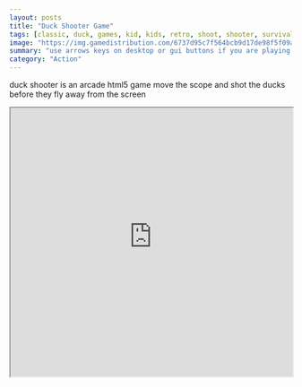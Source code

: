 ```yaml
---
layout: posts
title: "Duck Shooter Game"
tags: [classic, duck, games, kid, kids, retro, shoot, shooter, survival, free, online, games, oyna, game, free, games, play, play, games]
image: "https://img.gamedistribution.com/6737d95c7f564bcb9d17de98f5f09aaf.jpg"
summary: "use arrows keys on desktop or gui buttons if you are playing on mobile devices  free online games oyna game free games play play games"
category: "Action"
---
```


duck shooter is an arcade html5 game move the scope and shot the ducks before they fly away from the screen

<iframe width="100%" height="480px;" src="https://html5.gamedistribution.com/6737d95c7f564bcb9d17de98f5f09aaf/"></iframe>